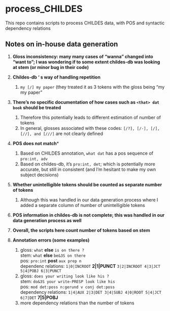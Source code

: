 # process_CHILDES
This repo contains scripts to process CHILDES data, with POS and syntactic dependency relations


## Notes on in-house data generation

1. **Gloss inconsistency: many many cases of “wanna” changed into “want to”; I was wondering if to some extent childes-db was looking at stem (or minor bug in their code)**

1. **Childes-db ‘ s way of handling repetition**
   1. ```my [/] my paper``` (they treated it as 3 tokens with the gloss being “my my paper”

1. **There’s no specific documentation of how cases such as ```<that> dat book``` should be treated**
   1. Therefore this potentially leads to different estimation of number of tokens
   1. In general, glosses associated with these codes: ```[/?], [/-], [/], [//], and [///]``` are not clearly defined

1. **POS does not match***
   1. Based on CHILDES annotation, ```what dat``` has a pos sequence of ```pro:int, adv```
   1. Based on childes-db, it’s ```pro:int, det```; which is potentially more accurate, but still in consistent (and I’m hesitant to make my own subject decisions)

1. **Whether unintelligible tokens should be counted as separate number of tokens**
   1. Although this was handled in our data generation process where I added a separate column of number of unintelligible tokens

1. **POS information in childes-db is not complete; this was handled in our data generation process as well**

1. **Overall, the scripts here count number of tokens based on stem**

1. **Annotation errors (some examples)**
   1. gloss: ```what``` **else** ```is on there ?``` <br/>
      stem: ```what``` **else** ```be&3S on there``` <br/>
      pos: ```pro:int``` **post** ```aux prep n``` <br/>
      dependenc relations: ```1|0|INCROOT``` **2|1|PUNCT** ```3|2|INCROOT 4|3|JCT 5|4|POBJ 6|3|PUNCT```
   1. gloss: ```does your writing look like his ?``` <br/>
      stem: ```do&3S your write-PRESP look like his``` <br/>
      pos: ```mod det:poss n:gerund v conj det:poss``` <br/>
      dependency relations: ```1|4|AUX 2|3|DET 3|4|SUBJ 4|0|ROOT 5|4|JCT 6|7|DET``` **7|5|POBJ**
   1. more dependency relations than the number of tokens
